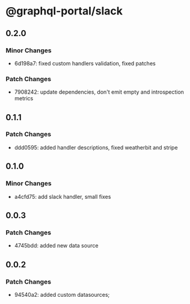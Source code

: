 # @graphql-portal/slack

## 0.2.0

### Minor Changes

- 6d198a7: fixed custom handlers validation, fixed patches

### Patch Changes

- 7908242: update dependencies, don't emit empty and introspection metrics

## 0.1.1

### Patch Changes

- ddd0595: added handler descriptions, fixed weatherbit and stripe

## 0.1.0

### Minor Changes

- a4cfd75: add slack handler, small fixes

## 0.0.3

### Patch Changes

- 4745bdd: added new data source

## 0.0.2

### Patch Changes

- 94540a2: added custom datasources;
